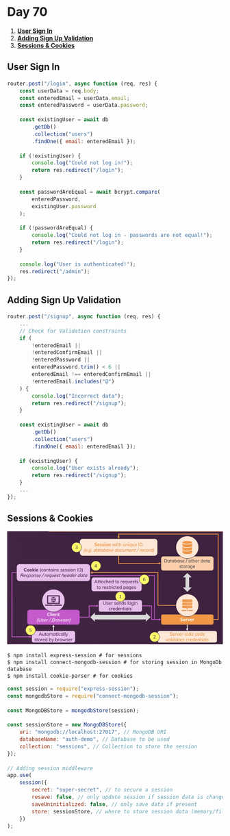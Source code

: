 # **Day 70** <!-- omit in toc -->

1. [**User Sign In**](#user-sign-in)
2. [**Adding Sign Up Validation**](#adding-sign-up-validation)
3. [**Sessions & Cookies**](#sessions--cookies)

## **User Sign In**

```javascript
router.post("/login", async function (req, res) {
    const userData = req.body;
    const enteredEmail = userData.email;
    const enteredPassword = userData.password;

    const existingUser = await db
        .getDb()
        .collection("users")
        .findOne({ email: enteredEmail });

    if (!existingUser) {
        console.log("Could not log in!");
        return res.redirect("/login");
    }

    const passwordAreEqual = await bcrypt.compare(
        enteredPassword,
        existingUser.password
    );

    if (!passwordAreEqual) {
        console.log("Could not log in - passwords are not equal!");
        return res.redirect("/login");
    }

    console.log("User is authenticated!");
    res.redirect("/admin");
});
```

## **Adding Sign Up Validation**

```javascript
router.post("/signup", async function (req, res) {
    ...
    // Check for Validation constraints
    if (
        !enteredEmail ||
        !enteredConfirmEmail ||
        !enteredPassword ||
        enteredPassword.trim() < 6 ||
        enteredEmail !== enteredConfirmEmail ||
        !enteredEmail.includes("@")
    ) {
        console.log("Incorrect data");
        return res.redirect("/signup");
    }

    const existingUser = await db
        .getDb()
        .collection("users")
        .findOne({ email: enteredEmail });

    if (existingUser) {
        console.log("User exists already");
        return res.redirect("/signup");
    }
    ...
});
```

## **Sessions & Cookies**

![Authentication Process with Sessions and Cookies](./images/Authentication_Process.png)

```shell
$ npm install express-session # for sessions
$ npm install connect-mongodb-session # for storing session in MongoDb database
$ npm install cookie-parser # for cookies
```

```javascript
const session = require("express-session");
const mongodbStore = require("connect-mongodb-session");

const MongoDBStore = mongodbStore(session);

const sessionStore = new MongoDBStore({
    uri: "mongodb://localhost:27017", // MongoDB URI
    databaseName: "auth-demo", // Database to be used
    collection: "sessions", // Collection to store the session
});

// Adding session middleware
app.use(
    session({
        secret: "super-secret", // to secure a session
        resave: false, // only update session if session data is changed
        saveUninitialized: false, // only save data if present
        store: sessionStore, // where to store session data (memory/file storage/database)
    })
);
```
